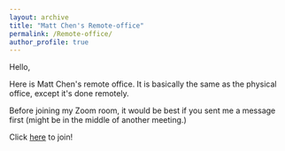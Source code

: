 ```yaml
---
layout: archive
title: "Matt Chen's Remote-office"
permalink: /Remote-office/
author_profile: true
---
```


Hello, 

Here is Matt Chen's remote office. It is basically the same as the physical office, except it's done remotely. 

Before joining my Zoom room, it would be best if you sent me a message first (might be in the middle of another meeting.)

Click <a href="https://zoom.us/j/3847157558?pwd=ZnVSTkRDNnFGYnNEOXQrNnl3bkVsQT09" target="_blank">here</a> to join!

